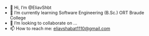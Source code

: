 - 👋 Hi, I’m @EliavShbt
- 🌱 I’m currently learning Software Engineering (B.Sc.) ORT Braude College
- 💞️ I’m looking to collaborate on ...
- 📫 How to reach me: eliavshabat1110@gmail.com

<!---
EliavShbt/EliavShbt is a ✨ special ✨ repository because its `README.md` (this file) appears on your GitHub profile.
You can click the Preview link to take a look at your changes.
--->
